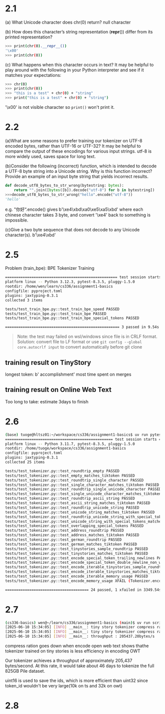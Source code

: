 # 2.1

(a) What Unicode character does chr(0) return?
null character

(b) How does this character’s string representation (__repr__()) differ from its printed representation?
```bash
>>> print(chr(0).__repr__())
'\x00'
>>> print(chr(0))

```

(c) What happens when this character occurs in text? It may be helpful to play around with the following in your Python interpreter and see if it matches your expectations:
```bash
>>> chr(0)
>>> print(chr(0))
>>> "this is a test" + chr(0) + "string"
>>> print("this is a test" + chr(0) + "string")
```
'\x00' is not visible character so `print()` won't print it. 

# 2.2

(a)What are some reasons to prefer training our tokenizer on UTF-8 encoded bytes, rather than
UTF-16 or UTF-32? It may be helpful to compare the output of these encodings for various
input strings.
utf-8 is more widely used, saves space for long text.

(b)Consider the following (incorrect) function, which is intended to decode a UTF-8 byte string into
a Unicode string. Why is this function incorrect? Provide an example of an input byte string
that yields incorrect results.
```python
def decode_utf8_bytes_to_str_wrong(bytestring: bytes):
    return "".join([bytes([b]).decode("utf-8") for b in bytestring])
>>>decode_utf8_bytes_to_str_wrong("hello".encode("utf-8"))
'hello'
```
e.g. "你好“.encode() gives b'\xe4\xbd\xa0\xe5\xa5\xbd' where each chinese character takes
3 byte, and convert '\xe4' back to something is impossible. 

(c)Give a two byte sequence that does not decode to any Unicode character(s).
b'\xe4\xbd'

# 2.5

Problem (train_bpe): BPE Tokenizer Training
```bash
=================================================== test session starts ===================================================
platform linux -- Python 3.12.3, pytest-8.3.5, pluggy-1.5.0
rootdir: /home/wen/learn/cs336/assignment1-basics
configfile: pyproject.toml
plugins: jaxtyping-0.3.1
collected 3 items                                                                                                         

tests/test_train_bpe.py::test_train_bpe_speed PASSED
tests/test_train_bpe.py::test_train_bpe PASSED
tests/test_train_bpe.py::test_train_bpe_special_tokens PASSED

==================================================== 3 passed in 9.54s ====================================================
```
> Note: the test may failed on wsl/windows since file is in CRLF format.
Solution: convert file to LF format or use `git config --global core.autocrlf input` to convert automatically before git clone

## training result on TinyStory

longest token: b' accomplishment'
most time spent on merges

## training result on Online Web Text

Too long to take: estimate 3days to finish

# 2.6

```bash
(base) tuoge@hltsz01:~/workspace/cs336/assignment1-basics$ uv run pytest tests/test_tokenizer.py
================================================= test session starts ==================================================
platform linux -- Python 3.11.7, pytest-8.3.5, pluggy-1.5.0
rootdir: /home/tuoge/workspace/cs336/assignment1-basics
configfile: pyproject.toml
plugins: jaxtyping-0.3.1
collected 25 items

tests/test_tokenizer.py::test_roundtrip_empty PASSED
tests/test_tokenizer.py::test_empty_matches_tiktoken PASSED
tests/test_tokenizer.py::test_roundtrip_single_character PASSED
tests/test_tokenizer.py::test_single_character_matches_tiktoken PASSED
tests/test_tokenizer.py::test_roundtrip_single_unicode_character PASSED
tests/test_tokenizer.py::test_single_unicode_character_matches_tiktoken PASSED
tests/test_tokenizer.py::test_roundtrip_ascii_string PASSED
tests/test_tokenizer.py::test_ascii_string_matches_tiktoken PASSED
tests/test_tokenizer.py::test_roundtrip_unicode_string PASSED
tests/test_tokenizer.py::test_unicode_string_matches_tiktoken PASSED
tests/test_tokenizer.py::test_roundtrip_unicode_string_with_special_tokens PASSED
tests/test_tokenizer.py::test_unicode_string_with_special_tokens_matches_tiktoken PASSED
tests/test_tokenizer.py::test_overlapping_special_tokens PASSED
tests/test_tokenizer.py::test_address_roundtrip PASSED
tests/test_tokenizer.py::test_address_matches_tiktoken PASSED
tests/test_tokenizer.py::test_german_roundtrip PASSED
tests/test_tokenizer.py::test_german_matches_tiktoken PASSED
tests/test_tokenizer.py::test_tinystories_sample_roundtrip PASSED
tests/test_tokenizer.py::test_tinystories_matches_tiktoken PASSED
tests/test_tokenizer.py::test_encode_special_token_trailing_newlines PASSED
tests/test_tokenizer.py::test_encode_special_token_double_newline_non_whitespace PASSED
tests/test_tokenizer.py::test_encode_iterable_tinystories_sample_roundtrip PASSED
tests/test_tokenizer.py::test_encode_iterable_tinystories_matches_tiktoken PASSED
tests/test_tokenizer.py::test_encode_iterable_memory_usage PASSED
tests/test_tokenizer.py::test_encode_memory_usage XFAIL (Tokenizer.encode is expected to take more memory th...)

====================================== 24 passed, 1 xfailed in 3349.54s (0:55:49) ======================================
```

# 2.7
```bash
(cs336-basics) wen@~/learn/cs336/assignment1-basics (main)$ uv run scripts/exp_2_7.py 
[2025-06-10 15:34:05] [INFO] __main__: tiny story tokenizer compress ratio on tinystories: 1.55
[2025-06-10 15:34:05] [INFO] __main__: tiny story tokenizer compress ratio on owt: 1.34
[2025-06-10 15:34:05] [INFO] __main__: throughput : 205437.20bytes/s
```
compress ration goes down when encode open web text shows thathe tokenizer trained
on tiny stories is less efficiency in encoding OWT

Our tokenizer achieves a throughput of approximately 205,437 bytes/second. At this rate, it would take about 46 days to tokenize the full 825GB Pile dataset.

uint16 is used to save the ids, which is more efficient than uint32 since token_id wouldn't be very large(10k on ts and 32k on owt)

# 2.8